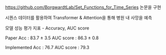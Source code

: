 https://github.com/BorgwardtLab/Set_Functions_for_Time_Series 논문을 구현

시퀀스 데이터를 활용하여 Transformer & Attention을 통해 병원 내 사망을 예측

모델 성능 평가 지표 - Accuracy, AUC score

Paper Acc : 83.7 ± 3.5 AUC score : 86.3 ± 0.8

Implemented Acc : 76.7 AUC score : 79.3
